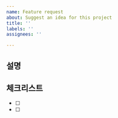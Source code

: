 ```yaml
---
name: Feature request
about: Suggest an idea for this project
title: ''
labels: ''
assignees: ''

---
```


## 설명 

## 체크리스트
- [ ] 
- [ ]
